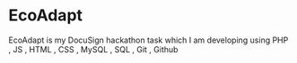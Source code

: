 # EcoAdapt
EcoAdapt is my DocuSign hackathon task which I am developing using PHP , JS , HTML , CSS , MySQL , SQL , Git , Github
